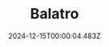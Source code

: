 ---
title: "Balatro"
id: 2379780
date: 2024-12-15T00:00:04.483Z
link: games/steam/recent/balatro
image: http://media.steampowered.com/steamcommunity/public/images/apps/2379780/b6018068070ab0e23561694c11f7950dd6f4c752.jpg
playtime_2weeks: 622
playtime_forever: 3680
playtime_windows_forever: 0
playtime_mac_forever: 30
playtime_linux_forever: 3650
playtime_deck_forever: 3650
---